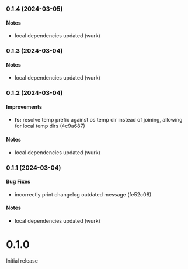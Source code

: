 ### 0.1.4 (2024-03-05)

#### Notes

- local dependencies updated (wurk)

### 0.1.3 (2024-03-04)

#### Notes

- local dependencies updated (wurk)

### 0.1.2 (2024-03-04)

#### Improvements

- **fs:** resolve temp prefix against os temp dir instead of joining, allowing for local temp dirs (4c9a687)

#### Notes

- local dependencies updated (wurk)

### 0.1.1 (2024-03-04)

#### Bug Fixes

- incorrectly print changelog outdated message (fe52c08)

#### Notes

- local dependencies updated (wurk)

# 0.1.0

Initial release
